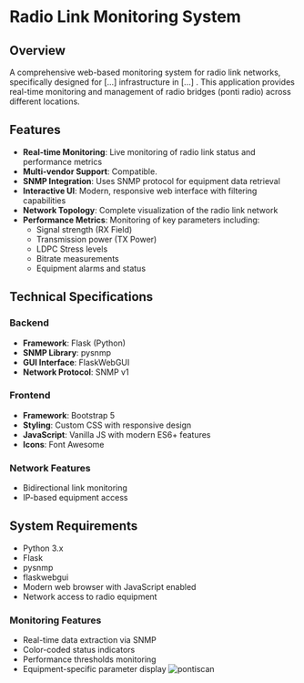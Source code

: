 # Radio Link Monitoring System 

## Overview
A comprehensive web-based monitoring system for radio link networks, specifically designed for [...] infrastructure in [...] . This application provides real-time monitoring and management of radio bridges (ponti radio) across different locations.

## Features
- **Real-time Monitoring**: Live monitoring of radio link status and performance metrics
- **Multi-vendor Support**: Compatible.
- **SNMP Integration**: Uses SNMP protocol for equipment data retrieval
- **Interactive UI**: Modern, responsive web interface with filtering capabilities
- **Network Topology**: Complete visualization of the radio link network
- **Performance Metrics**: Monitoring of key parameters including:
  - Signal strength (RX Field)
  - Transmission power (TX Power)
  - LDPC Stress levels
  - Bitrate measurements
  - Equipment alarms and status

## Technical Specifications

### Backend
- **Framework**: Flask (Python)
- **SNMP Library**: pysnmp
- **GUI Interface**: FlaskWebGUI
- **Network Protocol**: SNMP v1

### Frontend
- **Framework**: Bootstrap 5
- **Styling**: Custom CSS with responsive design
- **JavaScript**: Vanilla JS with modern ES6+ features
- **Icons**: Font Awesome

### Network Features
- Bidirectional link monitoring
- IP-based equipment access

## System Requirements
- Python 3.x
- Flask
- pysnmp
- flaskwebgui
- Modern web browser with JavaScript enabled
- Network access to radio equipment

### Monitoring Features
- Real-time data extraction via SNMP
- Color-coded status indicators
- Performance thresholds monitoring
- Equipment-specific parameter display
![pontiscan](https://github.com/user-attachments/assets/17edde08-fd6b-445c-9e80-278bd6351057)

